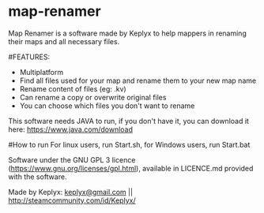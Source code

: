 # map-renamer
Map Renamer is a software made by Keplyx to help mappers in renaming their maps and all necessary files.


#FEATURES:

- Multiplatform
- Find all files used for your map and rename them to your new map name
- Rename content of files (eg: .kv)
- Can rename a copy or overwrite original files
- You can choose which files you don't want to rename


This software needs JAVA to run, if you don't have it, you can download it here: 
https://www.java.com/download

#How to run
For linux users, run Start.sh, for Windows users, run Start.bat

Software under the GNU GPL 3 licence (https://www.gnu.org/licenses/gpl.html), available in LICENCE.md provided with the software.

Made by Keplyx: keplyx@gmail.com  ||  http://steamcommunity.com/id/Keplyx/
